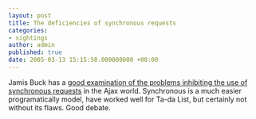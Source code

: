 ```yaml
---
layout: post
title: The deficiencies of synchronous requests
categories:
- sightings
author: admin
published: true
date: 2005-03-13 15:15:50.000000000 +00:00
---
```

<p>Jamis Buck has a <a href="http://jamis.jamisbuck.org/blog.cgi/programming/To%20sync%20or%20not%20to%20sync_20050312130639.tx">good examination of the problems inhibiting the use of synchronous requests</a> in the Ajax world. Synchronous is a much easier programatically model, have worked well for Ta-da List, but certainly not without its flaws. Good debate.</p>